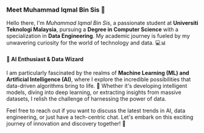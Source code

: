 ### Meet Muhammad Iqmal Bin Sis 🚀
Hello there, I'm *Muhammad Iqmal Bin Sis*, a passionate student at **Universiti Teknologi Malaysia**, pursuing a **Degree in Computer Science** with a specialization in **Data Engineering**. My academic journey is fueled by my unwavering curiosity for the world of technology and data. 💻📊

#### 🤖 AI Enthusiast & Data Wizard
I am particularly fascinated by the realms of **Machine Learning (ML) and Artificial Intelligence (AI)**, where I explore the incredible possibilities that data-driven algorithms bring to life. 🤯 Whether it's developing intelligent models, diving into deep learning, or extracting insights from massive datasets, I relish the challenge of harnessing the power of data.

Feel free to reach out if you want to discuss the latest trends in AI, data engineering, or just have a tech-centric chat. Let's embark on this exciting journey of innovation and discovery together! 🌟

